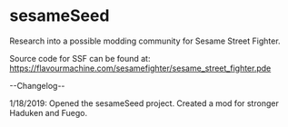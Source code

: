 # sesameSeed
Research into a possible modding community for Sesame Street Fighter.

Source code for SSF can be found at: https://flavourmachine.com/sesamefighter/sesame_street_fighter.pde

--Changelog--

1/18/2019: Opened the sesameSeed project. Created a mod for stronger Haduken and Fuego.
